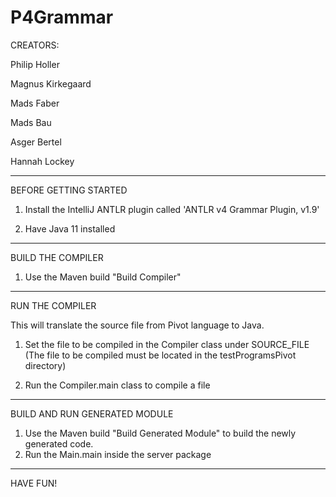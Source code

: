 # P4Grammar

CREATORS:

Philip Holler

Magnus Kirkegaard

Mads Faber

Mads Bau

Asger Bertel

Hannah Lockey
_________________________________________________
BEFORE GETTING STARTED
1. Install the IntelliJ ANTLR plugin called 'ANTLR v4 Grammar Plugin, v1.9'

2. Have Java 11 installed
_________________________________________________________________________

BUILD THE COMPILER

1. Use the Maven build "Build Compiler"
________________________________________________
RUN THE COMPILER

This will translate the source file from Pivot language to Java.

1. Set the file to be compiled in the Compiler class under SOURCE_FILE (The file to be compiled must be located in the testProgramsPivot directory)

2. Run the Compiler.main class to compile a file
_____________________________
BUILD AND RUN GENERATED MODULE

1. Use the Maven build "Build Generated Module" to build the newly generated code.
2. Run the Main.main inside the server package

_________________________________


HAVE FUN!
